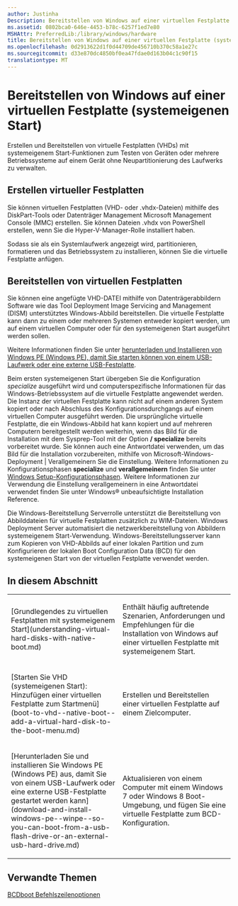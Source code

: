 ```yaml
---
author: Justinha
Description: Bereitstellen von Windows auf einer virtuellen Festplatte (systemeigenen Start)
ms.assetid: 0802bca0-646e-4453-b78c-6257f1ed7e80
MSHAttr: PreferredLib:/library/windows/hardware
title: Bereitstellen von Windows auf einer virtuellen Festplatte (systemeigenen Start)
ms.openlocfilehash: 0d2913622d1f0d44709de456710b370c58a1e27c
ms.sourcegitcommit: d33e870dc4850bf0ea47fdae0d163b04c1c90f15
translationtype: MT
---
```

# <a name="deploy-windows-on-a-vhd-native-boot"></a>Bereitstellen von Windows auf einer virtuellen Festplatte (systemeigenen Start)


Erstellen und Bereitstellen von virtuelle Festplatten (VHDs) mit systemeigenem Start-Funktionen zum Testen von Geräten oder mehrere Betriebssysteme auf einem Gerät ohne Neupartitionierung des Laufwerks zu verwalten.

## <a name="span-idcreatingvhdsspanspan-idcreatingvhdsspanspan-idcreatingvhdsspancreating-vhds"></a><span id="Creating_VHDs"></span><span id="creating_vhds"></span><span id="CREATING_VHDS"></span>Erstellen virtueller Festplatten

Sie können virtuellen Festplatten (VHD- oder .vhdx-Dateien) mithilfe des DiskPart-Tools oder Datenträger Management Microsoft Management Console (MMC) erstellen. Sie können Dateien .vhdx von PowerShell erstellen, wenn Sie die Hyper-V-Manager-Rolle installiert haben.

Sodass sie als ein Systemlaufwerk angezeigt wird, partitionieren, formatieren und das Betriebssystem zu installieren, können Sie die virtuelle Festplatte anfügen.

## <a name="span-iddeployingvhdsspanspan-iddeployingvhdsspanspan-iddeployingvhdsspandeploying-vhds"></a><span id="Deploying_VHDs"></span><span id="deploying_vhds"></span><span id="DEPLOYING_VHDS"></span>Bereitstellen von virtuellen Festplatten

Sie können eine angefügte VHD-DATEI mithilfe von Datenträgerabbildern Software wie das Tool Deployment Image Servicing and Management (DISM) unterstütztes Windows-Abbild bereitstellen. Die virtuelle Festplatte kann dann zu einem oder mehreren Systemen entweder kopiert werden, um auf einem virtuellen Computer oder für den systemeigenen Start ausgeführt werden sollen.

Weitere Informationen finden Sie unter [herunterladen und Installieren von Windows PE (Windows PE), damit Sie starten können von einem USB-Laufwerk oder eine externe USB-Festplatte](download-and-install-windows-pe--winpe--so-you-can-boot-from-a-usb-flash-drive-or-an-external-usb-hard-drive.md).

Beim ersten systemeigenen Start übergeben Sie die Konfiguration *specialize* ausgeführt wird und computerspezifische Informationen für das Windows-Betriebssystem auf die virtuelle Festplatte angewendet werden. Die Instanz der virtuellen Festplatte kann nicht auf einem anderen System kopiert oder nach Abschluss des Konfigurationsdurchgangs auf einem virtuellen Computer ausgeführt werden. Die ursprüngliche virtuelle Festplatte, die ein Windows-Abbild hat kann kopiert und auf mehreren Computern bereitgestellt werden weiterhin, wenn das Bild für die Installation mit dem Sysprep-Tool mit der Option **/ specialize** bereits vorbereitet wurde. Sie können auch eine Antwortdatei verwenden, um das Bild für die Installation vorzubereiten, mithilfe von Microsoft-Windows-Deployment | Verallgemeinern Sie die Einstellung. Weitere Informationen zu Konfigurationsphasen **specialize** und **verallgemeinern** finden Sie unter [Windows Setup-Konfigurationsphasen](windows-setup-configuration-passes.md). Weitere Informationen zur Verwendung die Einstellung verallgemeinern in eine Antwortdatei verwendet finden Sie unter Windows® unbeaufsichtigte Installation Reference.

Die Windows-Bereitstellung Serverrolle unterstützt die Bereitstellung von Abbilddateien für virtuelle Festplatten zusätzlich zu WIM-Dateien. Windows Deployment Server automatisiert die netzwerkbereitstellung von Abbildern systemeigenem Start-Verwendung. Windows-Bereitstellungsserver kann zum Kopieren von VHD-Abbilds auf einer lokalen Partition und zum Konfigurieren der lokalen Boot Configuration Data (BCD) für den systemeigenen Start von der virtuellen Festplatte verwendet werden.

## <a name="span-idinthissectionspanspan-idinthissectionspanspan-idinthissectionspanin-this-section"></a><span id="In_This_Section"></span><span id="in_this_section"></span><span id="IN_THIS_SECTION"></span>In diesem Abschnitt


<table>
<colgroup>
<col width="50%" />
<col width="50%" />
</colgroup>
<tbody>
<tr class="odd">
<td align="left"><p>[Grundlegendes zu virtuellen Festplatten mit systemeigenem Start](understanding-virtual-hard-disks-with-native-boot.md)</p></td>
<td align="left"><p>Enthält häufig auftretende Szenarien, Anforderungen und Empfehlungen für die Installation von Windows auf einer virtuellen Festplatte mit systemeigenem Start.</p></td>
</tr>
<tr class="even">
<td align="left"><p>[Starten Sie VHD (systemeigenen Start): Hinzufügen einer virtuellen Festplatte zum Startmenü](boot-to-vhd--native-boot--add-a-virtual-hard-disk-to-the-boot-menu.md)</p></td>
<td align="left"><p>Erstellen und Bereitstellen einer virtuellen Festplatte auf einem Zielcomputer.</p></td>
</tr>
<tr class="odd">
<td align="left"><p>[Herunterladen Sie und installieren Sie Windows PE (Windows PE) aus, damit Sie von einem USB-Laufwerk oder eine externe USB-Festplatte gestartet werden kann](download-and-install-windows-pe--winpe--so-you-can-boot-from-a-usb-flash-drive-or-an-external-usb-hard-drive.md)</p></td>
<td align="left"><p>Aktualisieren von einem Computer mit einem Windows 7 oder Windows 8 Boot-Umgebung, und fügen Sie eine virtuelle Festplatte zum BCD-Konfiguration.</p></td>
</tr>
</tbody>
</table>

 

## <a name="span-idrelatedtopicsspanrelated-topics"></a><span id="related_topics"></span>Verwandte Themen


[BCDboot Befehlszeilenoptionen](bcdboot-command-line-options-techref-di.md)

 

 






